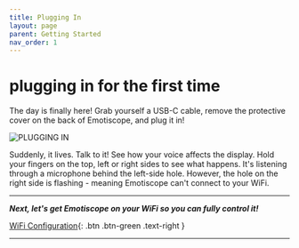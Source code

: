 ```yaml
---
title: Plugging In
layout: page
parent: Getting Started
nav_order: 1
---
```


# plugging in **for the first time**

The day is finally here! Grab yourself a USB-C cable, remove the protective cover on the back of Emotiscope, and plug it in!

![PLUGGING IN](https://github.com/lixie-labs/emotiscope/blob/main/extras/img/emotiscope_usb_cable.jpg?raw=true)

Suddenly, it lives. Talk to it! See how your voice affects the display. Hold your fingers on the top, left or right sides to see what happens. It's listening through a microphone behind the left-side hole. However, the hole on the right side is flashing - meaning Emotiscope can't connect to your WiFi.

-------------------------------------------------------

***Next, let's get Emotiscope on your WiFi so you can fully control it!***

[WiFi Configuration](https://emotiscope.rocks/wifi_configuration.html){: .btn .btn-green .text-right }

-------------------------------------------------------
